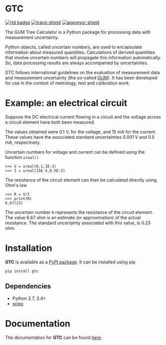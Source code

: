 # GTC

[![rtd badge][]](https://gtc.readthedocs.io/en/latest/)
[![travis shield][]](https://travis-ci.org/MSLNZ/GTC)
[![appveyor shield][]](https://ci.appveyor.com/project/jborbely/gtc/branch/master)

The GUM Tree Calculator is a Python package for processing data with measurement uncertainty.

Python objects, called uncertain numbers, are used to encapsulate information about measured
quantities. Calculations of derived quantities that involve uncertain numbers will propagate this
information automatically. So, data processing results are always accompanied by uncertainties. 

GTC follows international guidelines on the evaluation of measurement data and measurement
uncertainty (the so-called [GUM](https://www.bipm.org/utils/common/documents/jcgm/JCGM_100_2008_E.pdf)). 
It has been developed for use in the context of metrology, test and calibration work.

Example: an electrical circuit
==============================

Suppose the DC electrical current flowing in a circuit and the voltage across a circuit
element have both been measured. 

The values obtained were 0.1 V, for the voltage, and 15 mA for the current. These values have
the associated standard uncertainties 0.001 V and 0.5 mA, respectively. 

Uncertain numbers for voltage and current can be defined using the function `ureal()` 

	>>> V = ureal(0.1,1E-3)
	>>> I = ureal(15E-3,0.5E-3)

The resistance of the circuit element can then be calculated directly using Ohm's law

    >>> R = V/I
    >>> print(R)
    6.67(23)
    
The uncertain number `R` represents the resistance of the circuit element. The value 6.67 ohm
is an estimate (or approximation) of the actual resistance. The standard uncertainty associated
with this value, is 0.23 ohm.

Installation
============

**GTC** is available as a [PyPI package](https://pypi.org/project/GTC/). It can be installed
using pip

```commandline
pip install gtc
```   

Dependencies
------------
* Python 2.7, 3.4+
* [scipy](https://www.scipy.org/)

Documentation
=============

The documentation for **GTC** can be found [here](https://gtc.readthedocs.io/en/latest/).

[rtd badge]: https://readthedocs.org/projects/gtc/badge/
[travis shield]: https://img.shields.io/travis/MSLNZ/GTC/master.svg?label=Travis-CI
[appveyor shield]: https://img.shields.io/appveyor/ci/jborbely/gtc/master.svg?label=AppVeyor
